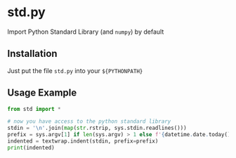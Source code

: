 # std.py
Import Python Standard Library (and `numpy`) by default

## Installation
Just put the file `std.py` into your `${PYTHONPATH}`

## Usage Example
```python
from std import *

# now you have access to the python standard library
stdin = '\n'.join(map(str.rstrip, sys.stdin.readlines()))
prefix = sys.argv[1] if len(sys.argv) > 1 else f'{datetime.date.today()}: '
indented = textwrap.indent(stdin, prefix=prefix)
print(indented)
```

